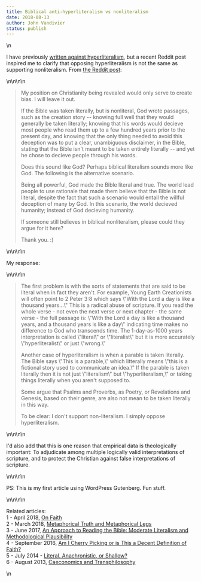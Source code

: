 ```yaml
---
title: Biblical anti-hyperliteralism vs nonliteralism
date: 2018-08-13
author: John Vandivier
status: publish
---
```


<!-- wp:paragraph -->\n<p>I have previously <a href=\"http://www.afterecon.com/philosophy-religion-and-apologetics/approach-reading-bible-moderate-literalism-methodological-plausibility/\">written against hyperliteralism</a>, but a recent Reddit post inspired me to clarify that opposing hyperliteralism is not the same as supporting nonliteralism. From <a href=\"https://www.reddit.com/r/DebateAChristian/comments/96wid2/biblical_nonliteralism/\">the Reddit post</a>:</p>\n<!-- /wp:paragraph -->\n\n<!-- wp:quote -->\n<blockquote class=\"wp-block-quote\"><p>My position on Christianity being revealed would only serve to create bias. I will leave it out.</p><p>If the Bible was taken literally, but is nonliteral, God wrote passages, such as the creation story -- knowing full well that they would generally be taken literally; knowing that his words would decieve most people who read them up to a few hundred years prior to the present day, and knowing that the only thing needed to avoid this deception was to put a clear, unambiguous disclaimer, in the Bible, stating that the Bible isn't meant to be taken entirely literally -- and yet he chose to decieve people through his words.</p><p>Does this sound like God? Perhaps biblical literalism sounds more like God. The following is the alternative scenario.</p><p>Being all powerful, God made the Bible literal and true. The world lead people to use rationale that made them believe that the Bible is not literal, despite the fact that such a scenario would entail the willful deception of many by God. In this scenario, the world decieved humanity; instead of God decieving humanity.</p><p>If someone still believes in biblical nonliteralism, please could they argue for it here?</p><p>Thank you. :)</p></blockquote>\n<!-- /wp:quote -->\n\n<!-- wp:paragraph -->\n<p>My response:</p>\n<!-- /wp:paragraph -->\n\n<!-- wp:quote -->\n<blockquote class=\"wp-block-quote\"><p>The first problem is with the sorts of statements that are said to be literal when in fact they aren't. For example, Young Earth Creationists will often point to 2 Peter 3:8 which says \"With the Lord a day is like a thousand years…\" This is a radical abuse of scripture. If you read the whole verse - not even the next verse or next chapter - the same verse - the full passage is: \"With the Lord a day is like a thousand years, and a thousand years is like a day\" indicating time makes no difference to God who transcends time. The 1-day-as-1000 years interpretation is called \"literal\" or \"literalist\" but it is more accurately \"hyperliteralist\" or just \"wrong.\"</p><p>Another case of hyperliteralism is when a parable is taken literally. The Bible says \"This is a parable,\" which litterally means \"this is a fictional story used to communicate an idea.\" If the parable is taken literally then it is not just \"literalism\" but \"hyperliteralism,\" or taking things literally when you aren't supposed to.</p><p>Some argue that Psalms and Proverbs, as Poetry, or Revelations and Genesis, based on their genre, are also not mean to be taken literally in this way.</p><p>To be clear: I don't support non-literalism. I simply oppose hyperliteralism.</p></blockquote>\n<!-- /wp:quote -->\n\n<!-- wp:paragraph -->\n<p>I'd also add that this is one reason that empirical data is theologically important: To adjudicate among multiple logically valid interpretations of scripture, and to protect the Christian against false interpretations of scripture.</p>\n<!-- /wp:paragraph -->\n\n<!-- wp:paragraph -->\n<p>PS: This is my first article using WordPress Gutenberg. Fun stuff.</p>\n<!-- /wp:paragraph -->\n\n<!-- wp:paragraph -->\n<p>Related articles:<br/>1 - April 2018, <a href=\"http://www.afterecon.com/philosophy-religion-and-apologetics/on-faith/\">On Faith</a><br/>2 - March 2018, <a href=\"http://www.afterecon.com/philosophy-religion-and-apologetics/metaphorical-truth-metaphorical-legs/\">Metaphorical Truth and Metaphorical Legs</a><br/>3 - June 2017, <a href=\"http://www.afterecon.com/philosophy-religion-and-apologetics/approach-reading-bible-moderate-literalism-methodological-plausibility/\">An Approach to Reading the Bible: Moderate Literalism and Methodological Plausibility</a><br/>4 - September 2016, <a href=\"http://www.afterecon.com/philosophy-religion-and-apologetics/cherry-picking-decent-definition-faith/\">Am I Cherry Picking or is This a Decent Definition of Faith?</a><br/>5 - July 2014 - <a href=\"http://www.afterecon.com/philosophy-religion-and-apologetics/literal-anachronistic-or-shallow/\">Literal, Anachronistic, or Shallow?</a><br/>6 - August 2013, <a href=\"http://www.afterecon.com/theoretical-development-and-application/caeconomics-and-transphilosophy/\">Caeconomics and Transphilosophy</a></p>\n<!-- /wp:paragraph -->